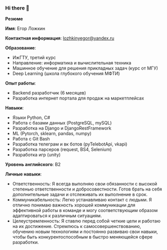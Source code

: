 ### Hi there 👋


 
**Резюме**

**Имя**: Егор Ложкин

**Контактная информация**: lozhkinyegor@yandex.ru

**Образование**:

- ИжГТУ, третий курс
- Направление: информатика и вычислительная техника
- Машинное обучение для решения прикладных задач (курс от МГУ)
- Deep Learning (школа глубокого обучения МФТИ)

**Опыт работы**:
- Backend разработчик (6 месяцев)
- Разработка интернет портала для продаж на маркетплейсах

**Навыки**:

- Языки Python, C#
- Работа с базами данных (PostgreSQL, mySQL)
- Разработка на Django и DjangoRestFramework
- ML (Pytorch, sklearn, pandas, numpy)
- Работа с Git Bash
- Разработка телеграм и вк ботов (pyTelebotApi, vkapi)
- Разработка парсеров (request, BS4, Selenium)
- Разработка игр (unity)

**Уровень английского**: B2

**Личные навыки**:
- Ответственность: Я всегда выполняю свои обязанности с высокой степенью ответственности и добросовестности. Готов брать на себя дополнительные задачи и отслеживать их выполнение в срок.
- Коммуникабельность: Легко устанавливаю контакт с людьми. Я отлично понимаю важность хорошей коммуникации для эффективной работы в команде и могу соответствующим образом адаптироваться к различным ситуациям.
- Целеустремленность: Я ставлю перед собой четкие цели и работаю на их достижение. Стремлюсь к самосовершенствованию, обучению новым технологиям и постоянно развиваю свои навыки, чтобы быть конкурентоспособным в быстро меняющейся сфере разработки.
